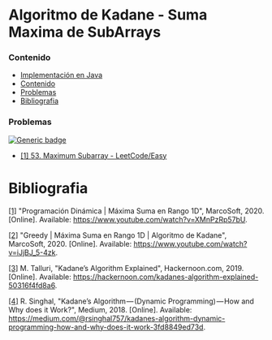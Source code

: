 # Algoritmo de Kadane - Suma Maxima de SubArrays

### Contenido

* [Implementación en Java]()
* [Contenido](#contenido)
* [Problemas](#problemas)
* [Bibliografia](#bibliografia)

### Problemas

[![Generic badge](https://img.shields.io/badge/LeetCode-Easy-green.svg)](https://leetcode.com/problemset/algorithms/)

* [[1] 53. Maximum Subarray - LeetCode/Easy](https://leetcode.com/problems/maximum-subarray/)

# Bibliografia

[[1]](https://www.youtube.com/watch?v=XMnPzRp57bU) "Programación Dinámica | Máxima Suma en Rango 1D", MarcoSoft, 2020. [Online]. Available: https://www.youtube.com/watch?v=XMnPzRp57bU.

[[2]](https://www.youtube.com/watch?v=iJjBJ_5-4zk) "Greedy | Máxima Suma en Rango 1D | Algoritmo de Kadane", MarcoSoft, 2020. [Online]. Available: https://www.youtube.com/watch?v=iJjBJ_5-4zk.

[[3]](https://hackernoon.com/kadanes-algorithm-explained-50316f4fd8a6) M. Talluri, "Kadane’s Algorithm Explained", Hackernoon.com, 2019. [Online]. Available: https://hackernoon.com/kadanes-algorithm-explained-50316f4fd8a6.

[[4]](https://medium.com/@rsinghal757/kadanes-algorithm-dynamic-programming-how-and-why-does-it-work-3fd8849ed73d) R. Singhal, "Kadane’s Algorithm — (Dynamic Programming) — How and Why does it Work?", Medium, 2018. [Online]. Available: https://medium.com/@rsinghal757/kadanes-algorithm-dynamic-programming-how-and-why-does-it-work-3fd8849ed73d.